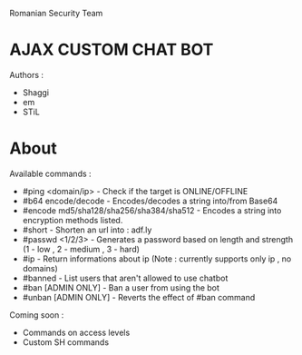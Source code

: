 Romanian Security Team

AJAX CUSTOM CHAT BOT
========================
Authors : 
- Shaggi
- em
- STiL

About
========================

Available commands :
- #ping <domain/ip> - Check if the target is ONLINE/OFFLINE
- #b64 encode/decode <string> - Encodes/decodes a string into/from Base64
- #encode md5/sha128/sha256/sha384/sha512 <string> - Encodes a string into encryption methods listed.
- #short <url> - Shorten an url into : adf.ly
- #passwd <1/2/3> - Generates a password based on length and strength (1 - low , 2 - medium , 3 - hard)
- #ip <ip> - Return informations about ip (Note : currently supports only ip , no domains)
- #banned - List users that aren't allowed to use chatbot
- #ban <user> [ADMIN ONLY] - Ban a user from using the bot
- #unban <user> [ADMIN ONLY] - Reverts the effect of #ban command

Coming soon :
- Commands on access levels
- Custom SH commands
